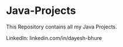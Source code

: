 # Java-Projects

This Repository contains all my Java Projects.

LinkedIn: linkedin.com/in/dayesh-bhure
